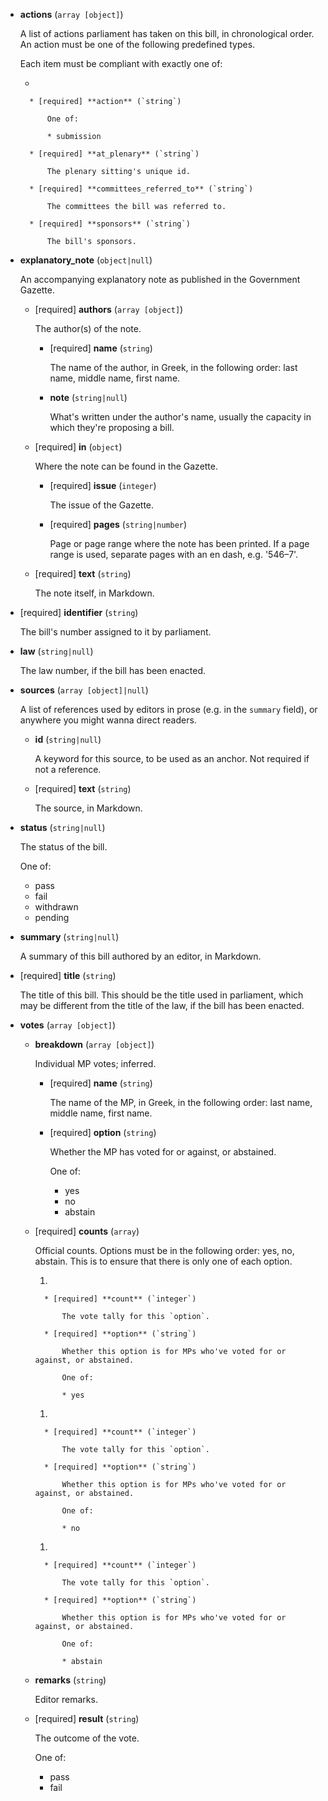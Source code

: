 * **actions** (`array [object]`)

    A list of actions parliament has taken on this bill, in chronological order.  An action must be one of the following predefined types.

    Each item must be compliant with exactly one of:

    * 

        * [required] **action** (`string`)

            One of:

            * submission

        * [required] **at_plenary** (`string`)

            The plenary sitting's unique id.

        * [required] **committees_referred_to** (`string`)

            The committees the bill was referred to.

        * [required] **sponsors** (`string`)

            The bill's sponsors.

* **explanatory_note** (`object|null`)

    An accompanying explanatory note as published in the Government Gazette.

    * [required] **authors** (`array [object]`)

        The author(s) of the note.

        * [required] **name** (`string`)

            The name of the author, in Greek, in the following order: last name, middle name, first name.

        * **note** (`string|null`)

            What's written under the author's name, usually the capacity in which they're proposing a bill.

    * [required] **in** (`object`)

        Where the note can be found in the Gazette.

        * [required] **issue** (`integer`)

            The issue of the Gazette.

        * [required] **pages** (`string|number`)

            Page or page range where the note has been printed. If a page range is used, separate pages with an en dash, e.g. '546–7'.

    * [required] **text** (`string`)

        The note itself, in Markdown.

* [required] **identifier** (`string`)

    The bill's number assigned to it by parliament.

* **law** (`string|null`)

    The law number, if the bill has been enacted.

* **sources** (`array [object]|null`)

    A list of references used by editors in prose (e.g. in the `summary` field), or anywhere you might wanna direct readers.

    * **id** (`string|null`)

        A keyword for this source, to be used as an anchor. Not required if not a reference.

    * [required] **text** (`string`)

        The source, in Markdown.

* **status** (`string|null`)

    The status of the bill.

    One of:

    * pass
    * fail
    * withdrawn
    * pending

* **summary** (`string|null`)

    A summary of this bill authored by an editor, in Markdown.

* [required] **title** (`string`)

    The title of this bill. This should be the title used in parliament, which may be different from the title of the law, if the bill has been enacted.

* **votes** (`array [object]`)

    * **breakdown** (`array [object]`)

        Individual MP votes; inferred.

        * [required] **name** (`string`)

            The name of the MP, in Greek, in the following order: last name, middle name, first name.

        * [required] **option** (`string`)

            Whether the MP has voted for or against, or abstained.

            One of:

            * yes
            * no
            * abstain

    * [required] **counts** (`array`)

        Official counts. Options must be in the following order: yes, no, abstain. This is to ensure that there is only one of each option.

        1. 

            * [required] **count** (`integer`)

                The vote tally for this `option`.

            * [required] **option** (`string`)

                Whether this option is for MPs who've voted for or against, or abstained.

                One of:

                * yes

        1. 

            * [required] **count** (`integer`)

                The vote tally for this `option`.

            * [required] **option** (`string`)

                Whether this option is for MPs who've voted for or against, or abstained.

                One of:

                * no

        1. 

            * [required] **count** (`integer`)

                The vote tally for this `option`.

            * [required] **option** (`string`)

                Whether this option is for MPs who've voted for or against, or abstained.

                One of:

                * abstain

    * **remarks** (`string`)

        Editor remarks.

    * [required] **result** (`string`)

        The outcome of the vote.

        One of:

        * pass
        * fail
